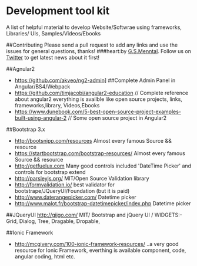 # Development tool kit 
A list of helpful material to develop  Website/Softwrae using frameworks, Libraries/ UIs, Samples/Videos/Ebooks


##Contributing
Please send a pull request to add any links and use the issues for general questions, thanks!
###heart:by [G.S.Menntal](http://www.menntal.com/). Follow us on [Twitter](https://twitter.com/gsmenntal) to get latest news about it first!


##Agnular2
* https://github.com/akveo/ng2-admin]		##Complete Admin Panel in Angular/BS4/Webpack
* https://github.com/timjacobi/angular2-education // Complete reference about angular2 everything is availble like  open source projects, links, frameworks,library, Videos,Ebooks
* https://www.dunebook.com/5-best-open-source-project-examples-built-using-angular-2 // Some open source project in Angular2

##Bootstrap 3.x
* http://bootsnipp.com/resources    Almost every famous Source && resource 
* https://startbootstrap.com/bootstrap-resources/   Almost every famous Source && resource 
* http://getfuelux.com  Many good controls included 'DateTime Picker' and controls for bootstrap extend
* http://parsleyjs.org/ MIT/Open Source Validation library
* http://formvalidation.io/ best validator for bootstrape/JQueryUI/Foundation (but it is paid)
* http://www.daterangepicker.com/   Datetime picker 
* http://www.malot.fr/bootstrap-datetimepicker/index.php Datetime picker

##JQueryUI
http://gijgo.com/   MIT/ Bootstrap and jQuery UI / WIDGETS:- Grid, Dialog, Tree, Dragable, Dropable, 

##Ionic Framework
* http://mcgivery.com/100-ionic-framework-resources/   ..a very good resource for Ionic Framework, everthing is available component, code, angular coding, html etc.
